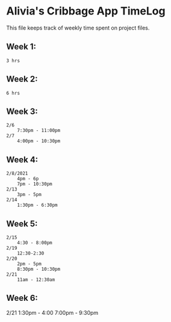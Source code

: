 # Alivia's Cribbage App TimeLog

This file keeps track of weekly time spent on project files.

## Week 1: 
    3 hrs
## Week 2:
    6 hrs 
## Week 3:
    2/6 
        7:30pm - 11:00pm 
    2/7 
        4:00pm - 10:30pm
## Week 4:
    2/8/2021
        4pm - 6p
        7pm - 10:30pm 
    2/13
        3pm - 5pm
    2/14
        1:30pm - 6:30pm
## Week 5:
    2/15
        4:30 - 8:00pm
    2/19
        12:30-2:30
    2/20
        2pm - 5pm
        8:30pm - 10:30pm
    2/21
        11am - 12:30am
## Week 6:
2/21
    1:30pm - 4:00
    7:00pm - 9:30pm